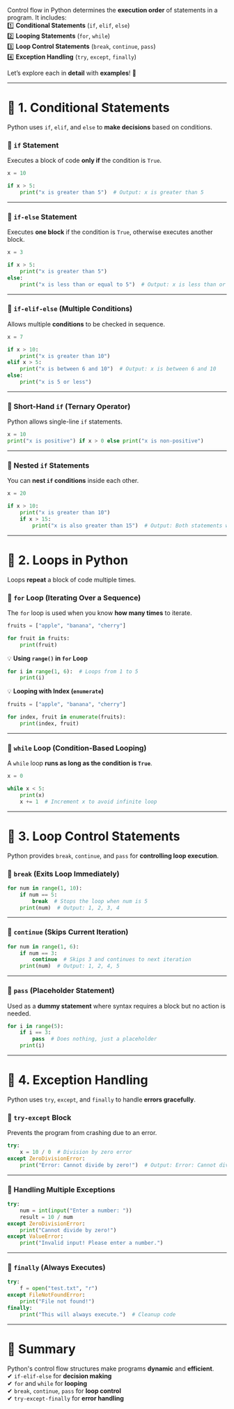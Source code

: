 Control flow in Python determines the **execution order** of statements in a program. It includes:  
1️⃣ **Conditional Statements** (`if`, `elif`, `else`)  
2️⃣ **Looping Statements** (`for`, `while`)  
3️⃣ **Loop Control Statements** (`break`, `continue`, `pass`)  
4️⃣ **Exception Handling** (`try`, `except`, `finally`)  

Let’s explore each in **detail** with **examples**! 🚀  

---

# **📌 1. Conditional Statements**
Python uses `if`, `elif`, and `else` to **make decisions** based on conditions.  

### **🔹 `if` Statement**
Executes a block of code **only if** the condition is `True`.

```python
x = 10

if x > 5:
    print("x is greater than 5")  # Output: x is greater than 5
```

---

### **🔹 `if-else` Statement**
Executes **one block** if the condition is `True`, otherwise executes another block.

```python
x = 3

if x > 5:
    print("x is greater than 5")
else:
    print("x is less than or equal to 5")  # Output: x is less than or equal to 5
```

---

### **🔹 `if-elif-else` (Multiple Conditions)**
Allows multiple **conditions** to be checked in sequence.

```python
x = 7

if x > 10:
    print("x is greater than 10")
elif x > 5:
    print("x is between 6 and 10")  # Output: x is between 6 and 10
else:
    print("x is 5 or less")
```

---

### **🔹 Short-Hand `if` (Ternary Operator)**
Python allows single-line `if` statements.

```python
x = 10
print("x is positive") if x > 0 else print("x is non-positive")
```

---

### **🔹 Nested `if` Statements**
You can **nest `if` conditions** inside each other.

```python
x = 20

if x > 10:
    print("x is greater than 10")
    if x > 15:
        print("x is also greater than 15")  # Output: Both statements will execute
```

---

# **📌 2. Loops in Python**
Loops **repeat** a block of code multiple times.

### **🔹 `for` Loop (Iterating Over a Sequence)**
The `for` loop is used when you know **how many times** to iterate.

```python
fruits = ["apple", "banana", "cherry"]

for fruit in fruits:
    print(fruit)
```

💡 **Using `range()` in `for` Loop**
```python
for i in range(1, 6):  # Loops from 1 to 5
    print(i)
```

💡 **Looping with Index (`enumerate`)**
```python
fruits = ["apple", "banana", "cherry"]

for index, fruit in enumerate(fruits):
    print(index, fruit)
```

---

### **🔹 `while` Loop (Condition-Based Looping)**
A `while` loop **runs as long as the condition is `True`**.

```python
x = 0

while x < 5:
    print(x)
    x += 1  # Increment x to avoid infinite loop
```

---

# **📌 3. Loop Control Statements**
Python provides `break`, `continue`, and `pass` for **controlling loop execution**.

### **🔹 `break` (Exits Loop Immediately)**
```python
for num in range(1, 10):
    if num == 5:
        break  # Stops the loop when num is 5
    print(num)  # Output: 1, 2, 3, 4
```

---

### **🔹 `continue` (Skips Current Iteration)**
```python
for num in range(1, 6):
    if num == 3:
        continue  # Skips 3 and continues to next iteration
    print(num)  # Output: 1, 2, 4, 5
```

---

### **🔹 `pass` (Placeholder Statement)**
Used as a **dummy statement** where syntax requires a block but no action is needed.

```python
for i in range(5):
    if i == 3:
        pass  # Does nothing, just a placeholder
    print(i)
```

---

# **📌 4. Exception Handling**
Python uses `try`, `except`, and `finally` to handle **errors gracefully**.

### **🔹 `try-except` Block**
Prevents the program from crashing due to an error.

```python
try:
    x = 10 / 0  # Division by zero error
except ZeroDivisionError:
    print("Error: Cannot divide by zero!")  # Output: Error: Cannot divide by zero!
```

---

### **🔹 Handling Multiple Exceptions**
```python
try:
    num = int(input("Enter a number: "))
    result = 10 / num
except ZeroDivisionError:
    print("Cannot divide by zero!")
except ValueError:
    print("Invalid input! Please enter a number.")
```

---

### **🔹 `finally` (Always Executes)**
```python
try:
    f = open("test.txt", "r")
except FileNotFoundError:
    print("File not found!")
finally:
    print("This will always execute.")  # Cleanup code
```

---

# **🚀 Summary**
Python's control flow structures make programs **dynamic** and **efficient**.  
✔ `if-elif-else` for **decision making**  
✔ `for` and `while` for **looping**  
✔ `break`, `continue`, `pass` for **loop control**  
✔ `try-except-finally` for **error handling**  
